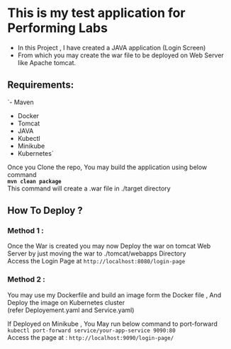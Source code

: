# This is my test application for Performing Labs  

- In this Project , I have created a JAVA application (Login Screen)
- From which you may create the war file to be deployed on Web Server like Apache tomcat.


## Requirements:  
`- Maven
- Docker
- Tomcat
- JAVA
- Kubectl
- Minikube
- Kubernetes`

Once you Clone the repo, You may build the application using below command  
**`mvn clean package`**  
This command will create a .war file in ./target directory  



## How To Deploy ?  

### Method 1 :  
Once the War is created you may now Deploy the war on tomcat Web Server by just moving the war to ./tomcat/webapps Directory  
Access the Login Page at `http://localhost:8080/login-page`  


### Method 2 :  
You may use my Dockerfile and build an image form the Docker file , And Deploy the image on Kubernetes cluster  
(refer Deployement.yaml and Service.yaml)  




If Deployed on Minikube , You May run below command to port-forward  
`kubectl port-forward service/your-app-service 9090:80`  
 Access the page at : `http://localhost:9090/login-page/`  


           

